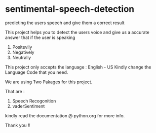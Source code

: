 # sentimental-speech-detection
predicting the users speech and give them a correct result

This project helps you to detect the users voice and give us a accurate answer that if the user is speaking

1) Positevily
2) Negatively
3) Neutrally

This project only accepts the language : English - US
Kindly change the Language Code that you need.

We are using Two Pakages for this project.

That are :

1) Speech Recogonition
2) vaderSentiment

kindly read the documentation @ python.org for more info.


Thank you !!
